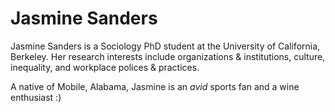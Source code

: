 # Jasmine Sanders

Jasmine Sanders is a Sociology PhD student at the University of California, Berkeley. Her research interests include organizations & institutions, culture, inequality, and workplace polices & practices.

A native of Mobile, Alabama, Jasmine is an _*avid*_ sports fan and a wine enthusiast :) 
